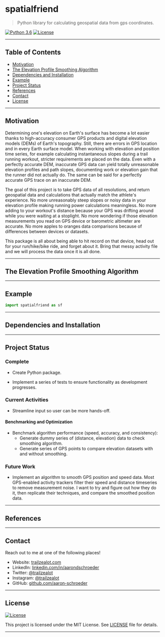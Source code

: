 # spatialfriend

> Python library for calculating geospatial data from gps coordinates.

[![Python 3.6](https://img.shields.io/badge/python-3.6-blue.svg)](https://www.python.org/downloads/release/python-360/)
[![License](http://img.shields.io/:license-mit-blue.svg)](http://badges.mit-license.org)

---

## Table of Contents

- [Motivation](#motivation)
- [The Elevation Profile Smoothing Algorithm](#the-elevation-profile-smoothing-algorithm)
- [Dependencies and Installation](#dependencies-and-installation)
- [Example](#example)
- [Project Status](#project-status)
- [References](#references)
- [Contact](#contact)
- [License](#license)

---

## Motivation

Determining one's elevation on Earth's surface has become a lot easier thanks
to high-accuracy consumer GPS products and digital elevation models (DEMs) of
Earth's topography. Still, there are errors in GPS location and in every Earth
surface model. When working with elevation and position time series, for example
calculating instantaneous slopes during a trail running workout, stricter 
requirements are placed on the data. Even with a perfectly accurate DEM,
inaccurate GPS data can yield totally unreasonable elevation profiles and path
slopes, documenting work or elevation gain that the runner did not actually do.
The same can be said for a perfectly accurate GPS trace on an inaccurate DEM.

The goal of this project is to take GPS data of all resolutions, and return
geospatial data and calculations that actually match the athlete's experience.
No more unreasonably steep slopes or noisy data in your elevation profile 
making running power calculations meaningless. No more adding to your
workout's distance because your GPS was drifting around while you were 
waiting at a stoplight. No more wondering if those elevation measurements
you read on GPS device or barometric altimeter are accurate. No more apples to
oranges data comparisons because of differences between devices or datasets. 

This package is all about being able to hit record on that device, head
out for your run/hike/bike ride, and forget about it. Bring that messy
activity file and we will process the data once it is all done.

---

## The Elevation Profile Smoothing Algorithm

---

## Example
```python
import spatialfriend as sf

```

---

## Dependencies and Installation

---

## Project Status

### Complete

- Create Python package.

- Implement a series of tests to ensure functionality as development progresses.

### Current Activities

- Streamline input so user can be more hands-off.

#### Benchmarking and Optimization

- Benchmark algorithm performance (speed, accuracy, and consistency):
   - Generate dummy series of (distance, elevation) data to check
     smoothing algorithm.
   - Generate series of GPS points to compare elevation datasets with
     and without smoothing.

### Future Work

- Implement an algorithm to smooth GPS position and speed data. 
  Most GPS-enabled activity trackers filter their speed and distance
  timeseries to remove measurement noise. I want to try and figure out
  how they do it, then replicate their techniques, and compare the
  smoothed position data.

---

## References

<!--
- [A Developer Diary](http://www.adeveloperdiary.com/data-science/machine-learning/implement-viterbi-algorithm-in-hidden-markov-model-using-python-and-r/) for helping understand the nuts and bolts of the Viterbi algorithm in Python.
-->

---

## Contact

Reach out to me at one of the following places!

- Website: <a href="https://trailzealot.com" target="_blank">trailzealot.com</a>
- LinkedIn: <a href="https://www.linkedin.com/in/aarondschroeder/" target="_blank">linkedin.com/in/aarondschroeder</a>
- Twitter: <a href="https://twitter.com/trailzealot" target="_blank">@trailzealot</a>
- Instagram: <a href="https://instagram.com/trailzealot" target="_blank">@trailzealot</a>
- GitHub: <a href="https://github.com/aaron-schroeder" target="_blank">github.com/aaron-schroeder</a>

---

## License

[![License](http://img.shields.io/:license-mit-blue.svg)](http://badges.mit-license.org)

This project is licensed under the MIT License. See
[LICENSE](https://github.com/aaron-schroeder/spatialfriend/blob/master/LICENSE)
file for details.

---

<!--
## Features
## Documentation (Optional)
## Tests (Optional)
-->
